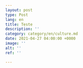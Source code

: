 ```yaml
---
layout: post
type: Post
lang: en
title: Teste
description: ''
category: category/en/culture.md
date: 2021-04-27 04:00:00 +0000
image: ''
alt: ''
ref: ''

---
```

